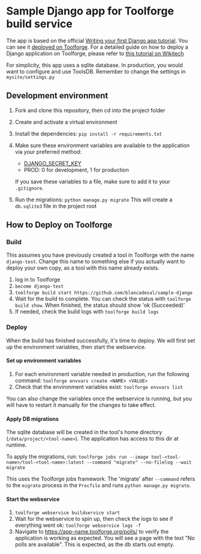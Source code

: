# Sample Django app for Toolforge build service

The app is based on the official [Writing your first Django app tutorial](https://docs.djangoproject.com/en/4.2/intro/tutorial01/).
You can see it [deployed on Toolforge](https://django-test.toolforge.org/polls/).
For a detailed guide on how to deploy a Django application on Toolforge, please refer to [this tutorial on Wikitech](https://wikitech.wikimedia.org/wiki/Help:Toolforge/Build_Service/My_first_Buildpack_Django_tool)

For simplicity, this app uses a sqlite database.
In production, you would want to configure and use ToolsDB.
Remember to change the settings in `mysite/settings.py`

## Development environment

1. Fork and clone this repository, then cd into the project folder
2. Create and activate a virtual environment
3. Install the dependencies:
    `pip install -r requirements.txt`
4. Make sure these environment variables are available to the application via your preferred method:
    * [DJANGO_SECRET_KEY](https://docs.djangoproject.com/en/4.2/ref/settings/#std-setting-SECRET_KEY)
    * PROD: 0 for development, 1 for production

    If you save these variables to a file, make sure to add it to your `.gitignore`.
5. Run the migrations:
    `python manage.py migrate`
    This will create a `db.sqlite3` file in the project root

## How to Deploy on Toolforge

### Build

This assumes you have previously created a tool in Toolforge with the name `django-test`. Change this name to something else if you actually want to deploy your own copy, as a tool with this name already exists.

1. log in to Toolforge
2. `become django-test`
3. `toolforge build start https://github.com/blancadesal/sample-django`
4. Wait for the build to complete. You can check the status with `toolforge build show`. When finished, the status should show 'ok (Succeeded)'
5. If needed, check the build logs with `toolforge build logs`

### Deploy

When the build has finished successfully, it's time to deploy. We will first set up the environment variables, then start the webservice.

#### Set up environment variables

1. For each environment variable needed in production, run the following command:
    `toolforge envvars create <NAME> <VALUE>`
2. Check that the environment variables exist:
    `toolforge envvars list`

You can also change the variables once the webservice is running, but you will have to restart it manually for the changes to take effect.

#### Apply DB migrations

The sqlite database will be created in the tool's home directory (`/data/project/<tool-name>`).
The application has access to this dir at runtime.

To apply the migrations, run:
`toolforge jobs run --image tool-<tool-name>/tool-<tool-name>:latest --command "migrate" --no-filelog --wait migrate`

This uses the Toolforge jobs framework.
The 'migrate' after `--command` refers to the `migrate` process in the `Procfile` and runs `python manage.py migrate`.

#### Start the webservice

1. `toolforge webservice buildservice start`
2. Wait for the webservice to spin up, then check the logs to see if everything went ok: `toolforge webservice logs -f`
3. Navigate to <https://app-name.toolforge.org/polls/> to verify the application is working as expected.
You will see a page with the text "No polls are available".
This is expected, as the db starts out empty.
